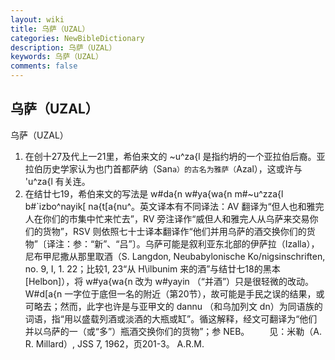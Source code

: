 ```yaml
---
layout: wiki
title: 乌萨（UZAL）
categories: NewBibleDictionary
description: 乌萨（UZAL）
keywords: 乌萨（UZAL）
comments: false
---
```


## 乌萨（UZAL）



乌萨（UZAL）
1. 在创十27及代上一21里，希伯来文的 ~u^za{l 是指约坍的一个亚拉伯后裔。亚拉伯历史学家认为也门首都萨纳（San`a）的古名为雅萨（`Azal），这或许与 'u^za{l 有关连。
2. 在结廿七19，希伯来文的写法是 w#da{n w#ya{wa{n m#~u^zza{l b#`izbo^nayik[
na{t[a{nu^。英文译本有不同译法：AV 翻译为“但人也和雅完人在你们的市集中忙来忙去”，RV 旁注译作“威但人和雅完人从乌萨来交易你们的货物”，RSV 则依照七十士译本翻译作“他们并用乌萨的酒交换你们的货物”〔译注：参：“新”、“吕”〕。乌萨可能是叙利亚东北部的伊萨拉（Izalla），尼布甲尼撒从那里取酒（S. Langdon, Neubabylonische Ko/nigsinschriften, no. 9, I, 1. 22；比较1, 23“从 H\ilbunim 来的酒”与结廿七18的黑本 [Helbon]），将 w#ya{wa{n 改为 w#yayin （“并酒”）只是很轻微的改动。W#d[a{n 一字位于底但一名的附近（第20节），故可能是手民之误的结果，或可略去；然而，此字也许是与亚甲文的 dannu （和乌加列文 dn）为同语族的词语，指“用以盛载列酒或淡酒的大瓶或缸”。循这解释，经文可翻译为“他们并以乌萨的一（或“多”）瓶酒交换你们的货物”；参 NEB。
　　见：米勒（A. R. Millard）, JSS 7, 1962，页201-3。
A.R.M.




